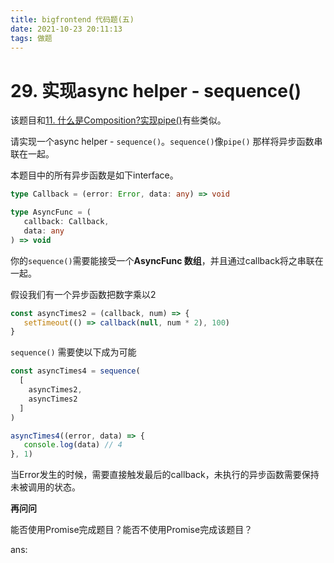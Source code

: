 ```yaml
---
title: bigfrontend 代码题(五)
date: 2021-10-23 20:11:13
tags: 做题
---
```


# 29. 实现async helper - sequence()

该题目和[11. 什么是Composition?实现pipe()](https://bigfrontend.dev/zh/problem/what-is-composition-create-a-pipe)有些类似。

请实现一个async helper - `sequence()`。`sequence()`像`pipe()` 那样将异步函数串联在一起。

本题目中的所有异步函数是如下interface。

```ts
type Callback = (error: Error, data: any) => void

type AsyncFunc = (
   callback: Callback,
   data: any
) => void
```

你的`sequence()`需要能接受一个**AsyncFunc 数组**，并且通过callback将之串联在一起。

假设我们有一个异步函数把数字乘以2

```js
const asyncTimes2 = (callback, num) => {
   setTimeout(() => callback(null, num * 2), 100)
}
```

`sequence()` 需要使以下成为可能

```js
const asyncTimes4 = sequence(
  [
    asyncTimes2,
    asyncTimes2
  ]
)

asyncTimes4((error, data) => {
   console.log(data) // 4
}, 1)
```

当Error发生的时候，需要直接触发最后的callback，未执行的异步函数需要保持未被调用的状态。

**再问问**

能否使用Promise完成题目？能否不使用Promise完成该题目？

ans:

```

```

